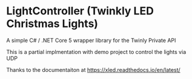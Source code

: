 # LightController (Twinkly LED Christmas Lights)

A simple C# / .NET Core 5 wrapper library for the Twinly Private API

This is a partial implmentation with demo project to control the lights via UDP

Thanks to the documentaiton at https://xled.readthedocs.io/en/latest/

